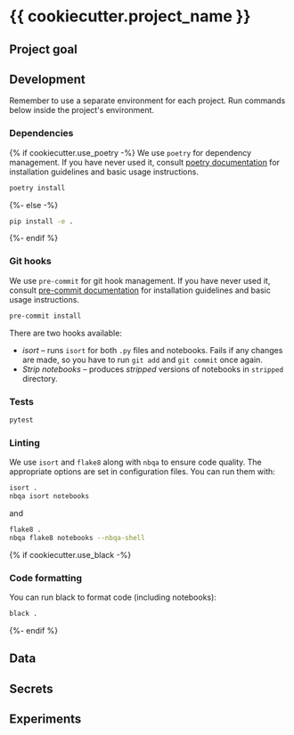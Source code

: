 # {{ cookiecutter.project_name }}

## Project goal

## Development

Remember to use a separate environment for each project.
Run commands below inside the project's environment.

### Dependencies

{% if cookiecutter.use_poetry -%}
We use `poetry` for dependency management.
If you have never used it, consult
[poetry documentation](https://python-poetry.org/docs/)
for installation guidelines and basic usage instructions.

```sh
poetry install
```
{%- else -%}
```sh
pip install -e .
```
{%- endif %}

### Git hooks
We use `pre-commit` for git hook management.
If you have never used it, consult
[pre-commit documentation](https://pre-commit.com/)
for installation guidelines and basic usage instructions.
```sh
pre-commit install
```

There are two hooks available:
* _isort_ – runs `isort` for both `.py` files and notebooks.
Fails if any changes are made, so you have to run `git add` and `git commit` once again.
* _Strip notebooks_ – produces _stripped_ versions of notebooks in `stripped` directory.

### Tests

```sh
pytest
```

### Linting

We use `isort` and `flake8` along with `nbqa` to ensure code quality.
The appropriate options are set in configuration files.
You can run them with:
```sh
isort .
nbqa isort notebooks
```
and
```sh
flake8 .
nbqa flake8 notebooks --nbqa-shell
```

{% if cookiecutter.use_black -%}
### Code formatting
You can run black to format code (including notebooks):
```sh
black .
```
{%- endif %}

## Data

## Secrets

## Experiments
